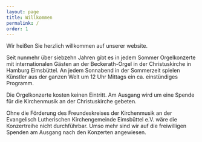 ```yaml
---
layout: page
title: Willkommen
permalink: /
order: 1
---
```


Wir heißen Sie herzlich willkommen auf unserer website.  

Seit nunmehr über siebzehn Jahren gibt es in jedem Sommer Orgelkonzerte mit internationalen Gästen an der Beckerath-Orgel in der Christuskirche in Hamburg Eimsbüttel. An jedem Sonnabend in der Sommerzeit spielen Künstler aus der ganzen Welt um 12 Uhr Mittags ein ca. einstündiges Programm.

Die Orgelkonzerte kosten keinen Eintritt. Am Ausgang wird um eine Spende für die Kirchenmusik an der Christuskirche gebeten.

Ohne die Förderung des Freundeskreises der Kirchenmusik an der Evangelisch Lutherischen Kirchengemeinde Eimsbüttel e.V. wäre die Konzertreihe nicht durchführbar. Umso mehr sind wir auf die freiwilligen Spenden am Ausgang nach den Konzerten angewiesen.
